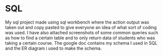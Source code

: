 # SQL

My sql project made using sql workbench where the action output was taken out and copy pasted to give everyone an idea of what sort of coding was used.
I have also attached screenshots of some common queries such as how to find a certain table and to only return data of students who was taking a certain course. 
The google doc contains my schema I used in SQL and the ER diagram i used to make the schema.

